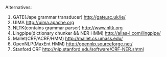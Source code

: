 Alternatives:

  1. GATE(Jape grammar transducer) http://gate.ac.uk/ie/
  1. UIMA http://uima.apache.org
  1. NLTK(contains grammar parser) http://www.nltk.org
  1. Lingpipe(dictionary chunker && NER HMM) http://alias-i.com/lingpipe/
  1. Mallet(CRF/ACRF/HMM) http://mallet.cs.umass.edu/
  1. OpenNLP(MaxEnt HMM) http://opennlp.sourceforge.net/
  1. Stanford CRF http://nlp.stanford.edu/software/CRF-NER.shtml